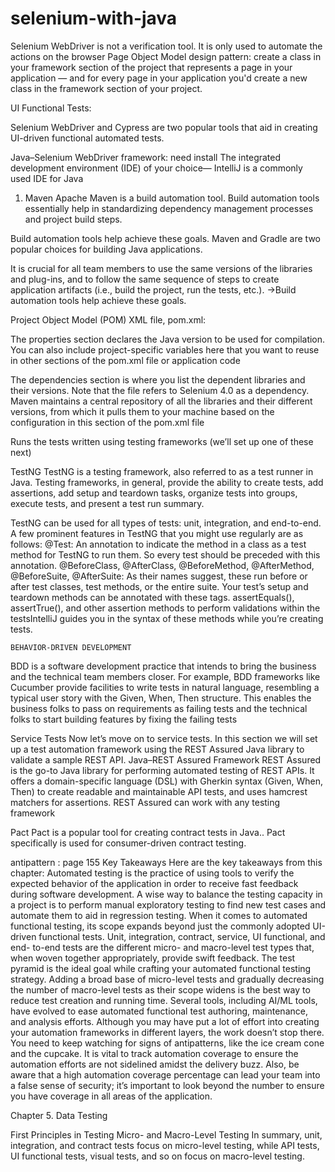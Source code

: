# selenium-with-java
Selenium WebDriver is not a verification tool. It is only used to automate the actions on the browser
Page Object Model design pattern: create a class in your framework section of the project that represents a page in your application — and for every page in your application you'd create a new class in the framework section of your project.


UI Functional Tests:

Selenium WebDriver and Cypress are two popular tools that aid in creating UI-driven functional automated tests.

Java–Selenium WebDriver framework: need install
The integrated development environment (IDE) of your choice— IntelliJ is a commonly used IDE for Java

1. Maven
   Apache Maven is a build automation tool.
   Build automation tools essentially help in standardizing dependency management processes and project build steps.


Build automation tools help achieve these goals. Maven and Gradle are two popular choices for building Java applications.

It is crucial for all team members to use the same versions of the libraries and plug-ins, and to follow the same sequence of steps to create application artifacts (i.e., build the project, run the tests, etc.).
->Build automation tools help achieve these goals.


Project Object Model (POM) XML file, pom.xml:


The properties section declares the Java version to be used for compilation. You can also include project-specific variables here that you want to reuse in other sections of the pom.xml file or application code


The dependencies section is where you list the dependent libraries and their versions. Note that the file refers to Selenium 4.0 as a dependency. Maven maintains a central repository of all the libraries and their different versions, from which it pulls them to your machine based on the configuration in this section of the pom.xml file

Runs the tests written using testing frameworks (we’ll set up one of these next)


TestNG
TestNG is a testing framework, also referred to as a test runner in Java.
Testing frameworks, in general, provide the ability to create tests, add assertions, add setup and teardown tasks, organize tests into groups, execute tests, and present a test run summary.

TestNG can be used for all types of tests: unit, integration, and end-to-end.
A few prominent features in TestNG that you might use regularly are as follows:
@Test: An annotation to indicate the method in a class as a test method for TestNG to run them. So every test should be preceded with this annotation.
@BeforeClass, @AfterClass, @BeforeMethod, @AfterMethod, @BeforeSuite, @AfterSuite: As their names suggest, these run before or after test classes, test methods, or the entire suite. Your test’s setup and teardown methods can be annotated with these tags.
assertEquals(), assertTrue(), and other assertion methods to perform validations within the testsIntelliJ guides you in the syntax of these methods while you’re creating tests.



	BEHAVIOR-DRIVEN DEVELOPMENT
BDD is a software development practice that intends to bring the business and the technical team members closer. For example, BDD frameworks like Cucumber provide facilities to write tests in natural language, resembling a typical user story with the Given, When, Then structure. This enables the business folks to pass on requirements as failing tests and the technical folks to start building features by fixing the failing tests


Service Tests
Now let’s move on to service tests. In this section we will set up a test automation framework using the REST Assured Java library to validate a sample REST API.
Java–REST Assured Framework
REST Assured is the go-to Java library for performing automated testing of REST APIs. It offers a domain-specific language (DSL) with Gherkin syntax (Given, When, Then) to create readable and maintainable API tests, and uses hamcrest matchers for assertions. REST Assured can work with any testing framework


Pact
Pact is a popular tool for creating contract tests in Java.. Pact specifically is used for consumer-driven contract testing.


antipattern : page 155
Key Takeaways
Here are the key takeaways from this chapter:
Automated testing is the practice of using tools to verify the expected behavior of the application in order to receive fast feedback during software development.
A wise way to balance the testing capacity in a project is to perform manual exploratory testing to find new test cases and automate them to aid in regression testing.
When it comes to automated functional testing, its scope expands beyond just the commonly adopted UI-driven functional tests. Unit, integration, contract, service, UI functional, and end- to-end tests are the different micro- and macro-level test types that, when woven together appropriately, provide swift feedback.
The test pyramid is the ideal goal while crafting your automated functional testing strategy. Adding a broad base of micro-level tests and gradually decreasing the number of macro-level tests as their scope widens is the best way to reduce test creation and running time.
Several tools, including AI/ML tools, have evolved to ease automated functional test authoring, maintenance, and analysis efforts.
Although you may have put a lot of effort into creating your automation frameworks in different layers, the work doesn’t stop there. You need to keep watching for signs of antipatterns, like the ice cream cone and the cupcake.
It is vital to track automation coverage to ensure the automation efforts are not sidelined amidst the delivery buzz. Also, be aware that a high automation coverage percentage can lead your team into a false sense of security; it’s important to look beyond the number to ensure you have coverage in all areas of the application.



Chapter 5. Data Testing


First Principles in Testing
Micro- and Macro-Level Testing
In summary, unit, integration, and contract tests focus on micro-level testing,
while API tests, UI functional tests, visual tests, and so on focus on macro-level testing.


